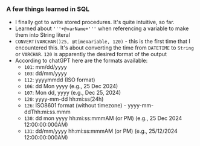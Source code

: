 ### A few things learned in SQL 
- I finally got to write stored procedures. It's quite intuitive, so far. 
- Learned about `'''+@varName+'''` when referencing a variable to make them into String literal
- `CONVERT(VARCHAR()25, @timeVariable, 120)` - this is the first time that I encountered this.
It's about converting the time from `DATETIME` to `String` or `VARCHAR`. `120` is apparently the desired format of the output 
- According to chatGPT here are the formats available:
    - `101`: mm/dd/yyyy
    - `103`: dd/mm/yyyy 
    - `112`: yyyymmdd (ISO format)
    - `106`: dd Mon yyyy (e.g., 25 Dec 2024)
    - `107`: Mon dd, yyyy (e.g., Dec 25, 2024)
    - `120`: yyyy-mm-dd hh:mi:ss(24h)
    - `126`: ISO8601 format (without timezone) - yyyy-mm-ddThh:mi:ss.mmm
    - `130`: dd mon yyyy hh:mi:ss:mmmAM (or PM) (e.g., 25 Dec 2024 12:00:00:000AM)
    - `131`: dd/mm/yyyy hh:mi:ss:mmmAM (or PM) (e.g., 25/12/2024 12:00:00:000AM)
